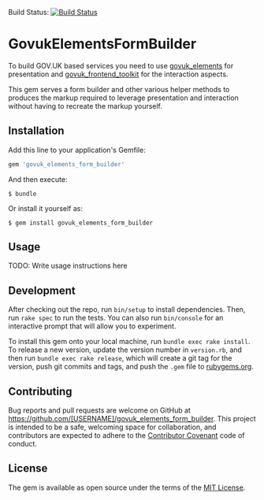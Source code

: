 Build Status: [![Build Status](https://travis-ci.org/ministryofjustice/govuk_elements_form_builder.svg)](https://travis-ci.org/ministryofjustice/govuk_elements_form_builder)

# GovukElementsFormBuilder

To build GOV.UK based services you need to use [govuk_elements](https://github.com/alphagov/govuk_elements) for presentation and [govuk_frontend_toolkit](https://github.com/alphagov/govuk_frontend_toolkit) for the interaction aspects.

This gem serves a form builder and other various helper methods to produces the markup required to leverage presentation and interaction without having to recreate the markup yourself.

## Installation

Add this line to your application's Gemfile:

```ruby
gem 'govuk_elements_form_builder'
```

And then execute:

    $ bundle

Or install it yourself as:

    $ gem install govuk_elements_form_builder

## Usage

TODO: Write usage instructions here

## Development

After checking out the repo, run `bin/setup` to install dependencies. Then, run `rake spec` to run the tests. You can also run `bin/console` for an interactive prompt that will allow you to experiment.

To install this gem onto your local machine, run `bundle exec rake install`. To release a new version, update the version number in `version.rb`, and then run `bundle exec rake release`, which will create a git tag for the version, push git commits and tags, and push the `.gem` file to [rubygems.org](https://rubygems.org).

## Contributing

Bug reports and pull requests are welcome on GitHub at https://github.com/[USERNAME]/govuk_elements_form_builder. This project is intended to be a safe, welcoming space for collaboration, and contributors are expected to adhere to the [Contributor Covenant](contributor-covenant.org) code of conduct.


## License

The gem is available as open source under the terms of the [MIT License](http://opensource.org/licenses/MIT).
